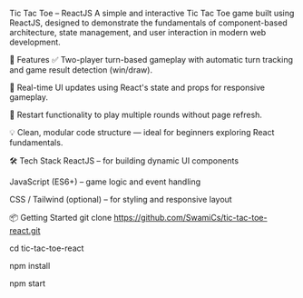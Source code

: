 Tic Tac Toe – ReactJS
A simple and interactive Tic Tac Toe game built using ReactJS, designed to demonstrate the fundamentals of component-based architecture, state management, and user interaction in modern web development.

🚀 Features
✅ Two-player turn-based gameplay with automatic turn tracking and game result detection (win/draw).

🎯 Real-time UI updates using React's state and props for responsive gameplay.

🔁 Restart functionality to play multiple rounds without page refresh.

💡 Clean, modular code structure — ideal for beginners exploring React fundamentals.

🛠️ Tech Stack
ReactJS – for building dynamic UI components

JavaScript (ES6+) – game logic and event handling

CSS / Tailwind (optional) – for styling and responsive layout

📦 Getting Started
git clone https://github.com/SwamiCs/tic-tac-toe-react.git

cd tic-tac-toe-react

npm install

npm start
